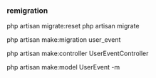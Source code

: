 ### remigration
php artisan migrate:reset
php artisan migrate

php artisan make:migration user_event


php artisan make:controller UserEventController


php artisan make:model UserEvent -m